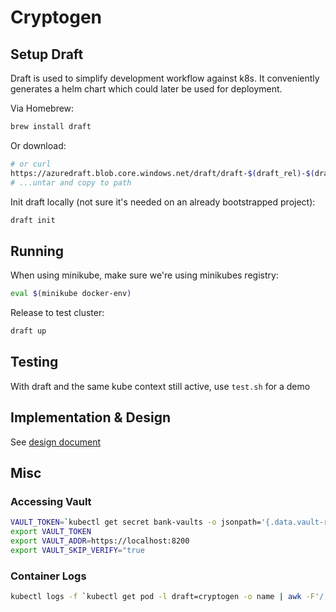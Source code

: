 # Cryptogen

## Setup Draft

Draft is used to simplify development workflow against k8s. It conveniently generates a helm chart which could later be used for deployment.

Via Homebrew:

```sh
brew install draft
```

Or download:

```sh
# or curl
https://azuredraft.blob.core.windows.net/draft/draft-$(draft_rel)-$(draft_arch).tar.gz
# ...untar and copy to path
```

Init draft locally (not sure it's needed on an already bootstrapped project):

```sh
draft init
```

## Running 

When using minikube, make sure we're using minikubes registry:

```sh
eval $(minikube docker-env)
```

Release to test cluster:

```sh
draft up
```

## Testing

With draft and the same kube context still active, use `test.sh` for a demo

## Implementation & Design

See [design document](./docs/cryptogen.md)

## Misc

### Accessing Vault

```sh
VAULT_TOKEN=`kubectl get secret bank-vaults -o jsonpath='{.data.vault-root}' | base64 -D`
export VAULT_TOKEN
export VAULT_ADDR=https://localhost:8200
export VAULT_SKIP_VERIFY="true
```

### Container Logs

```sh
kubectl logs -f `kubectl get pod -l draft=cryptogen -o name | awk -F'/' '{ print $2 }'`
```